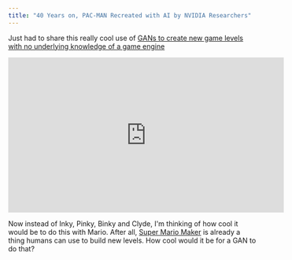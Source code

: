 ```yaml
---
title: "40 Years on, PAC-MAN Recreated with AI by NVIDIA Researchers"
---
```


Just had to share this really cool use of [GANs to create new game levels with no underlying knowledge of a game engine](https://blogs.nvidia.com/blog/2020/05/22/gamegan-research-pacman-anniversary/)

<iframe width="560" height="315" src="https://www.youtube-nocookie.com/embed/4OzJUNsPx60" frameborder="0" allow="accelerometer; autoplay; encrypted-media; gyroscope; picture-in-picture" allowfullscreen></iframe>

Now instead of Inky, Pinky, Binky and Clyde, I'm thinking of how cool it would be to do this with Mario. After all, [Super Mario Maker](https://supermariomaker.nintendo.com/) is already a thing humans can use to build new levels. How cool would it be for a GAN to do that?
